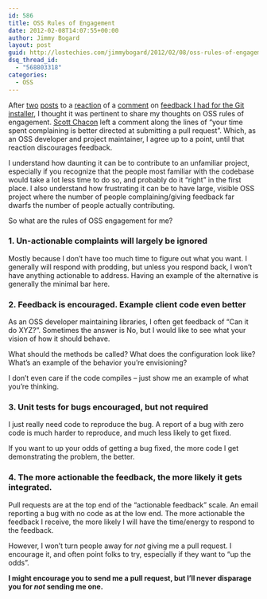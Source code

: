 ```yaml
---
id: 586
title: OSS Rules of Engagement
date: 2012-02-08T14:07:55+00:00
author: Jimmy Bogard
layout: post
guid: http://lostechies.com/jimmybogard/2012/02/08/oss-rules-of-engagement/
dsq_thread_id:
  - "568803318"
categories:
  - OSS
---
```

After [two](http://ayende.com/blog/154305/send-me-a-patch-for-that) [posts](http://wekeroad.com/2012/02/07/kiss-the-ring/) to a [reaction](http://devlicio.us/blogs/hadi_hariri/archive/2012/02/06/submit-a-patch.aspx) of a [comment](http://lostechies.com/jimmybogard/2012/02/01/improving-the-git-windows-experience-downloads/#comment-426770262) on [feedback I had for the Git installer](http://lostechies.com/jimmybogard/2012/02/01/improving-the-git-windows-experience-downloads/), I thought it was pertinent to share my thoughts on OSS rules of engagement. [Scott Chacon](http://scottchacon.com/) left a comment along the lines of “your time spent complaining is better directed at submitting a pull request”. Which, as an OSS developer and project maintainer, I agree up to a point, until that reaction discourages feedback.

I understand how daunting it can be to contribute to an unfamiliar project, especially if you recognize that the people most familiar with the codebase would take a lot less time to do so, and probably do it “right” in the first place. I also understand how frustrating it can be to have large, visible OSS project where the number of people complaining/giving feedback far dwarfs the number of people actually contributing.

So what are the rules of OSS engagement for me?

### 1. Un-actionable complaints will largely be ignored

Mostly because I don’t have too much time to figure out what you want. I generally will respond with prodding, but unless you respond back, I won’t have anything actionable to address. Having an example of the alternative is generally the minimal bar here.

### 2. Feedback is encouraged. Example client code even better

As an OSS developer maintaining libraries, I often get feedback of “Can it do XYZ?”. Sometimes the answer is No, but I would like to see what your vision of how it should behave.

What should the methods be called? What does the configuration look like? What’s an example of the behavior you’re envisioning?

I don’t even care if the code compiles – just show me an example of what you’re thinking.

### 3. Unit tests for bugs encouraged, but not required

I just really need code to reproduce the bug. A report of a bug with zero code is much harder to reproduce, and much less likely to get fixed.

If you want to up your odds of getting a bug fixed, the more code I get demonstrating the problem, the better.

### 4. The more actionable the feedback, the more likely it gets integrated.

Pull requests are at the top end of the “actionable feedback” scale. An email reporting a bug with no code as at the low end. The more actionable the feedback I receive, the more likely I will have the time/energy to respond to the feedback.

However, I won’t turn people away for _not_ giving me a pull request. I encourage it, and often point folks to try, especially if they want to “up the odds”.

**I might encourage you to send me a pull request, but I’ll never disparage you for _not_ sending me one.**
